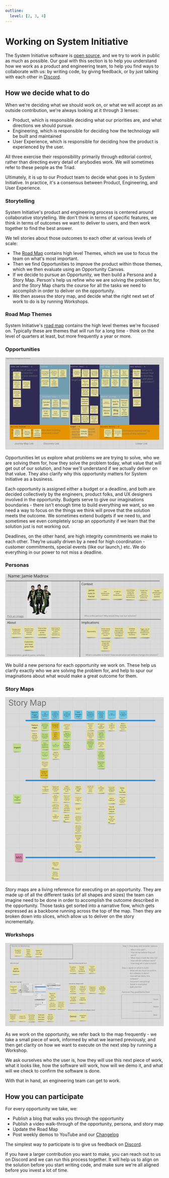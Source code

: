 ```yaml
---
outline:
  level: [2, 3, 4]
---
```


# Working on System Initiative

The System Initiative software is [open
source](https://systeminit.com/open-source), and we try to work in public as
much as possible. Our goal with this section is to help you understand how we
work as a product and engineering team, to help you find ways to collaborate
with us: by writing code, by giving feedback, or by just talking with each other
in [Discord](https://discord.gg/system-init).

## How we decide what to do

When we're deciding what we should work on, or what we will accept as an outside
contribution, we're always looking at it through 3 lenses:

* Product, which is responsible deciding what our priorities are, and what
directions we should pursue.
* Engineering, which is responsible for deciding how the technology will be built
and maintained
* User Experience, which is responsible for deciding how the product is experienced
by the user.

All three exercise their responsibility primarily through editorial control,
rather than directing every detail of anybodies work. We will sometimes refer
to these people as the Triad.

Ultimately, it is up to our Product team to decide what goes in to System
Initiative. In practice, it's a consensus between Product, Engineering,
and User Experience.

### Storytelling

System Initiative's product and engineering process is centered around
collaborative storytelling. We don't think in terms of specific features, we think
in terms of outcomes we want to deliver to users, and then work together to
find the best answer.

We tell stories about those outcomes to each other at various levels of scale:

* The [Road Map](https://docs.systeminit.com/roadmap/) contains high level
  Themes, which we use to focus the team on what's most important.
* Then we find Opportunities to improve the product within those themes, which we
  then evaluate using an Opportunity Canvas.
* If we decide to pursue an Opportunity, we then build a Persona and a Story Map.
  Person's help us refine who we are solving the problem for, and the Story Map
  charts the course for all the tasks we need to accomplish in order to deliver on
  the opportunity.
* We then assess the story map, and decide what the right next set of work to do is
  by running Workshops.

### Road Map Themes

System Initiative's [road map](https://docs.systeminit.com/roadmap/) contains the
high level themes we're focused on. Typically these are themes that will run for
a long time - think on the level of quarters at least, but more frequently a year
or more.

### Opportunities

![Management Functions Opportunity](./working-on-si/opportunity.png)

Opportunities let us explore what problems we are trying to solve, who we are
solving them for, how they solve the problem today, what value that will get
out of our solution, and how we'll understand if we actually deliver on that
value. They also clarify why this opportunity matters for System Initiative as
a business.

Each opportunity is assigned either a budget or a deadline, and both are
decided collectively by the engineers, product folks, and UX designers involved
in the opportunity. Budgets serve to give our imaginations boundaries - there
isn’t enough time to build everything we want, so we need a way to focus on the
things we think will prove that the solution meets the outcome. We sometimes
extend budgets if we need to, and sometimes we even completely scrap an
opportunity if we learn that the solution just is not working out.

Deadlines, on the other hand, are high integrity commitments we make to each
other. They’re usually driven by a need for high coordination - customer
commitments, special events (like our launch,) etc. We do everything in our
power to not miss a deadline.

### Personas

![Persona](./working-on-si/persona.png)

We build a new persona for each opportunity we work on. These help us clarify
exactly who we are solving the problem for, and help to spur our imaginations
about what would make a great outcome for them.

### Story Maps

![Story Map](./working-on-si/storymap.png)

Story maps are a living reference for executing on an opportunity. They are
made up of all the different tasks (of all shapes and sizes) the team can
imagine need to be done in order to accomplish the outcome described in the
opportunity. Those tasks get sorted into a narrative flow, which gets
expressed as a backbone running across the top of the map. Then they are
broken down into slices, which allow us to deliver on the story incrementally.

### Workshops

![Workshop](./working-on-si/workshop.png)

As we work on the opportunity, we refer back to the map frequently - we take
a small piece of work, informed by what we learned previously, and then
get clarity on how we want to execute on the next step by running a Workshop.

We ask ourselves who the user is, how they will use this next piece of work,
what it looks like, how the software will work, how will we demo it,
and what will we check to confirm the software is done.

With that in hand, an engineering team can get to work.

## How you can participate

For every opportunity we take, we:

* Publish a blog that walks you through the opportunity
* Publish a video walk-through of the opportunity, persona, and story map
* Update the Road Map
* Post weekly demos to YouTube and our [Changelog](../changelog/index.md)

The simplest way to participate is to give us feedback on
[Discord](https://discord.gg/system-init).

If you have a larger contribution you want to make, you can reach out to
us on Discord and we can run this process together. It will help us to align on
the solution before you start writing code, and make sure we're all aligned
before you invest a lot of time.
